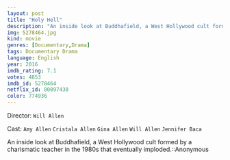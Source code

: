 ```yaml
---
layout: post
title: "Holy Hell"
description: "An inside look at Buddhafield, a West Hollywood cult formed by a charismatic teacher in the 1980s that eventually imploded.::Anonymous.."
img: 5278464.jpg
kind: movie
genres: [Documentary,Drama]
tags: Documentary Drama 
language: English
year: 2016
imdb_rating: 7.1
votes: 4853
imdb_id: 5278464
netflix_id: 80097438
color: 774936
---
```

Director: `Will Allen`  

Cast: `Amy Allen` `Cristala Allen` `Gina Allen` `Will Allen` `Jennifer Baca` 

An inside look at Buddhafield, a West Hollywood cult formed by a charismatic teacher in the 1980s that eventually imploded.::Anonymous